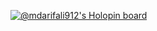 [![@mdarifali912's Holopin board](https://holopin.me/mdarifali912)](https://holopin.io/@mdarifali912)
